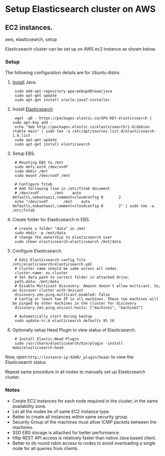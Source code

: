 # Setup Elasticsearch cluster on AWS
## EC2 instances.
aws, elasticsearch, setup

Elasticsearch cluster can be set up on AWS ec2 instance as shown below.

### Setup
The following configuration details are for Ubuntu distro.

1. [Install](www.webupd8.org/2012/01/install-oracle-java-jdk-7-in-ubuntu-via.html) Java.

        sudo add-apt-repository ppa:webupd8team/java
        sudo apt-get update
        sudo apt-get install oracle-java7-installer

2. Install [Elasticsearch](https://www.elastic.co/products/elasticsearch)

        wget -qO - https://packages.elastic.co/GPG-KEY-elasticsearch | sudo apt-key add -
        echo "deb http://packages.elastic.co/elasticsearch/1.6/debian stable main" | sudo tee -a /etc/apt/sources.list.d/elasticsearch-1.6.list
        sudo apt-get update
        sudo apt-get install elasticsearch

3. Setup EBS.

        # Mounting EBS to /mnt  
        sudo mkfs.ext4 /dev/xvdf
        sudo mkdir /mnt
        sudo mount /dev/xvdf /mnt

        # Configure fstab
        # Add following line in /etc/fstab document
        # /dev/xvdf       /mnt    auto    defaults,nobootwait,comment=cloudconfig 0       2
        echo "/dev/xvdf       /mnt    auto    defaults,nobootwait,comment=cloudconfig 0       2" | sudo tee -a /etc/fstab

4. Create folder for Elasticsearch in EBS.

        # create a folder "data" in /mnt
        sudo mkdir -p /mnt/data
        # change the ownership to elasticsearch user
        sudo chown elasticsearch:elasticsearch /mnt/data

5. Configure Elasticsearch.

        # Edit Elasticsearch config file /etc/elasticsearch/elasticsearch.yml
        # Cluster name should be same across all nodes.
        cluster.name: es-cluster
        # Set data path to correct folder in attached drive.
        path.data: /mnt/data
        # Disable Multicast Discovery. Amazon doesn't allow multicast. So, we discover cluster with Unicast
        discovery.zen.ping.multicast.enabled: false
        # Config at least two IP in all machines. These two machines will be pinged by other machines in the cluster for discovery
        discovery.zen.ping.unicast.hosts: ["machine1", "machine2"]  

        # Automatically start during bootup
        sudo update-rc.d elasticsearch defaults 95 10

6. Optionally setup Head Plugin to view status of Elasticsearch.

        # Install Elastic-Head Plugin
        sudo /usr/share/elasticsearch/bin/plugin -install mobz/elasticsearch-head
Now, open `http://instance-ip:9200/_plugin/head/` to view the Elasticsearch status

Repeat same procedure in all nodes to manually set up Elasticsearch cluster.

### Notes
* Create EC2 instances for each node required in the cluster, in the same availability zone.
* Let all the nodes be of same EC2 instance type.
* Better to create all instances within same security group.
* Security Group of the machines must allow ICMP packets between the machines.
* SSD EBS storage is attached for better performance.
* Http REST API access is relatively faster than native Java based client.
* Better to do round robin access to nodes to avoid overloading a single node for all queries from clients.

